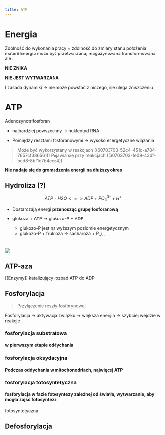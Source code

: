 ```yaml
---
title: ATP
---
```



# Energia

Zdolność do wykonania pracy = zdolność do zmiany stanu położenia materii
Energia może być przetwarzana, magazynowana transformowana ale :

**NIE ZNIKA**

**NIE JEST WYTWARZANA**

I zasada dynamiki → nie może powstać z niczego, nie ulega zniszczeniu

# ATP

Adenozynotrifosforan

- najbardziej powszechny → nukleotyd RNA

- Pomiędzy resztami fosforanowymi → wysoko energetyczne wiązania


> Może być wykorzystany w reakcjach ((60703703-52c4-451c-a784-7657cf386561)) 
> Pojawia się przy reakcjach ((60703703-fe09-43df-bcd8-8bf1c7b4cce4)) 

**Nie nadaje się do gromadzenia energii na dłuższy okres**
## Hydroliza (?)

$$ATP + H2O <=> ADP + PO_4^{3-} + H^+$$

* Dostarczają energi **przenosząc grupę fosforanową**

* glukoza + ATP → glukozo-P + ADP
	* glukozo-P jest na wyższym poziomie energetycznym
	* glukozo-P + fruktoza → sacharoza + P,,i,,


# ![](https://media.discordapp.net/attachments/738092871021756817/824939170468069406/unknown.png)


## ATP-aza

[[Enzymy]] katalizujący rozpad ATP do ADP



## Fosforylacja
> Przyłączenie reszty fosforynowej

Fosforylacja → aktywacja związku → większa energia → szybciej wejdzie w reakcje
###
### fosforylacja substratowa
#### w pierwszym etapie oddychania
### fosforylacja oksydacyjna
#### Podczas oddychania w mitochonodriach, najwięcej ATP
### fosforylacja fotosyntetyczna
#### fosforylacja w fazie fotosyntezy zależnej od światła, wytwarzanie, aby mogła zajść fotosynteza
fotosyntetyczna
## Defosforylacja
